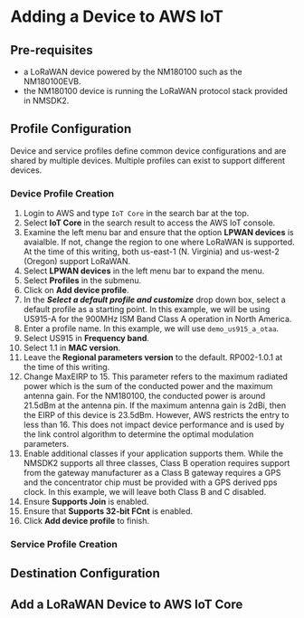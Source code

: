 # Adding a Device to AWS IoT

## Pre-requisites

- a LoRaWAN device powered by the NM180100 such as the NM180100EVB.
- the NM180100 device is running the LoRaWAN protocol stack provided in NMSDK2.

## Profile Configuration

Device and service profiles define common device configurations and are shared
by multiple devices. Multiple profiles can exist to support different devices.

### Device Profile Creation

1. Login to AWS and type `IoT Core` in the search bar at the top.
2. Select **IoT Core** in the search result to access the AWS IoT console.
3. Examine the left menu bar and ensure that the option **LPWAN devices** is avaialble.
   If not, change the region to one where LoRaWAN is supported.
   At the time of this writing, both us-east-1 (N. Virginia) and us-west-2 (Oregon) support LoRaWAN.
4. Select **LPWAN devices** in the left menu bar to expand the menu.
5. Select **Profiles** in the submenu.
6. Click on **Add device profile**.
7. In the **_Select a default profile and customize_** drop down box, select a default profile as a starting point. In this example, we will be using US915-A for the 900MHz ISM Band Class A operation in North America.
8. Enter a profile name. In this example, we will use `demo_us915_a_otaa`.
9. Select US915 in **Frequency band**.
10. Select 1.1 in **MAC version**.
11. Leave the **Regional parameters version** to the default. RP002-1.0.1 at the time of this writing.
12. Change MaxEIRP to 15. This parameter refers to the maximum radiated power which is the sum of the conducted power and the maximum antenna gain. For the NM180100, the conducted power is around 21.5dBm at the antenna pin. If the maximum antenna gain is 2dBi, then the EIRP of this device is 23.5dBm. However, AWS restricts the entry to less than 16. This does not impact device performance and is used by the link control algorithm to determine the optimal modulation parameters.
13. Enable additional classes if your application supports them.  While the NMSDK2 supports all three classes, Class B operation requires support from the gateway manufacturer as a Class B gateway requires a GPS and the concentrator chip must be provided with a GPS derived pps clock.  In this example, we will leave both Class B and C disabled.
14. Ensure **Supports Join** is enabled.
15. Ensure that **Supports 32-bit FCnt** is enabled.
16. Click **Add device profile** to finish.

### Service Profile Creation

## Destination Configuration

## Add a LoRaWAN Device to AWS IoT Core
